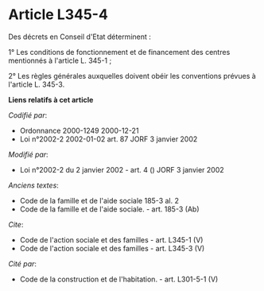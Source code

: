 # Article L345-4

Des décrets en Conseil d'Etat déterminent : 

1° Les conditions de fonctionnement et de financement des centres mentionnés à l'article L. 345-1 ; 

2° Les règles générales auxquelles doivent obéir les conventions prévues à l'article L. 345-3.

**Liens relatifs à cet article**

_Codifié par_:

  - Ordonnance 2000-1249 2000-12-21
  - Loi n°2002-2 2002-01-02 art. 87 JORF 3 janvier 2002

_Modifié par_:

  - Loi n°2002-2 du 2 janvier 2002 - art. 4 () JORF 3 janvier 2002

_Anciens textes_:

  - Code de la famille et de l'aide sociale 185-3 al. 2
  - Code de la famille et de l'aide sociale. - art. 185-3 (Ab)

_Cite_:

  - Code de l'action sociale et des familles - art. L345-1 (V)
  - Code de l'action sociale et des familles - art. L345-3 (V)

_Cité par_:

  - Code de la construction et de l'habitation. - art. L301-5-1 (V)
